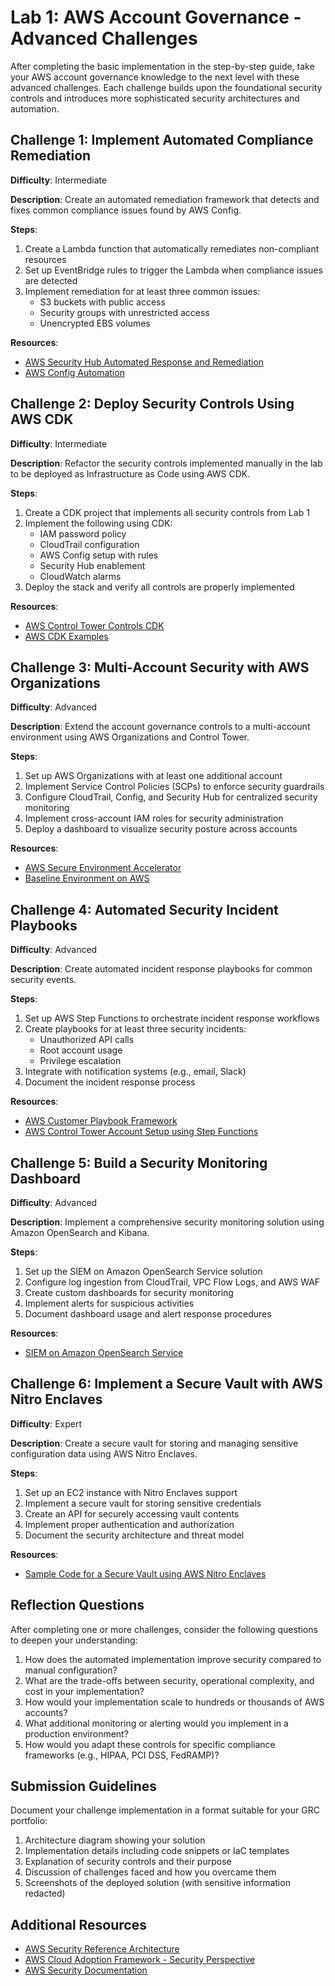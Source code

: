 # Lab 1: AWS Account Governance - Advanced Challenges

After completing the basic implementation in the step-by-step guide, take your AWS account governance knowledge to the next level with these advanced challenges. Each challenge builds upon the foundational security controls and introduces more sophisticated security architectures and automation.

## Challenge 1: Implement Automated Compliance Remediation

**Difficulty**: Intermediate

**Description**: Create an automated remediation framework that detects and fixes common compliance issues found by AWS Config.

**Steps**:
1. Create a Lambda function that automatically remediates non-compliant resources
2. Set up EventBridge rules to trigger the Lambda when compliance issues are detected
3. Implement remediation for at least three common issues:
   - S3 buckets with public access
   - Security groups with unrestricted access
   - Unencrypted EBS volumes

**Resources**:
- [AWS Security Hub Automated Response and Remediation](https://github.com/aws-samples/aws-security-hub-automated-response-and-remediation)
- [AWS Config Automation](https://docs.aws.amazon.com/config/latest/developerguide/remediation.html)

## Challenge 2: Deploy Security Controls Using AWS CDK

**Difficulty**: Intermediate

**Description**: Refactor the security controls implemented manually in the lab to be deployed as Infrastructure as Code using AWS CDK.

**Steps**:
1. Create a CDK project that implements all security controls from Lab 1
2. Implement the following using CDK:
   - IAM password policy
   - CloudTrail configuration
   - AWS Config setup with rules
   - Security Hub enablement
   - CloudWatch alarms
3. Deploy the stack and verify all controls are properly implemented

**Resources**:
- [AWS Control Tower Controls CDK](https://github.com/aws-samples/aws-control-tower-controls-cdk)
- [AWS CDK Examples](https://github.com/aws-samples/aws-cdk-examples)

## Challenge 3: Multi-Account Security with AWS Organizations

**Difficulty**: Advanced

**Description**: Extend the account governance controls to a multi-account environment using AWS Organizations and Control Tower.

**Steps**:
1. Set up AWS Organizations with at least one additional account
2. Implement Service Control Policies (SCPs) to enforce security guardrails
3. Configure CloudTrail, Config, and Security Hub for centralized security monitoring
4. Implement cross-account IAM roles for security administration
5. Deploy a dashboard to visualize security posture across accounts

**Resources**:
- [AWS Secure Environment Accelerator](https://github.com/aws-samples/aws-secure-environment-accelerator)
- [Baseline Environment on AWS](https://github.com/aws-samples/baseline-environment-on-aws)

## Challenge 4: Automated Security Incident Playbooks

**Difficulty**: Advanced

**Description**: Create automated incident response playbooks for common security events.

**Steps**:
1. Set up AWS Step Functions to orchestrate incident response workflows
2. Create playbooks for at least three security incidents:
   - Unauthorized API calls
   - Root account usage
   - Privilege escalation
3. Integrate with notification systems (e.g., email, Slack)
4. Document the incident response process

**Resources**:
- [AWS Customer Playbook Framework](https://github.com/aws-samples/aws-customer-playbook-framework)
- [AWS Control Tower Account Setup using Step Functions](https://github.com/aws-samples/aws-control-tower-account-setup-using-step-functions)

## Challenge 5: Build a Security Monitoring Dashboard

**Difficulty**: Advanced

**Description**: Implement a comprehensive security monitoring solution using Amazon OpenSearch and Kibana.

**Steps**:
1. Set up the SIEM on Amazon OpenSearch Service solution
2. Configure log ingestion from CloudTrail, VPC Flow Logs, and AWS WAF
3. Create custom dashboards for security monitoring
4. Implement alerts for suspicious activities
5. Document dashboard usage and alert response procedures

**Resources**:
- [SIEM on Amazon OpenSearch Service](https://github.com/aws-samples/siem-on-amazon-opensearch-service)

## Challenge 6: Implement a Secure Vault with AWS Nitro Enclaves

**Difficulty**: Expert

**Description**: Create a secure vault for storing and managing sensitive configuration data using AWS Nitro Enclaves.

**Steps**:
1. Set up an EC2 instance with Nitro Enclaves support
2. Implement a secure vault for storing sensitive credentials
3. Create an API for securely accessing vault contents
4. Implement proper authentication and authorization
5. Document the security architecture and threat model

**Resources**:
- [Sample Code for a Secure Vault using AWS Nitro Enclaves](https://github.com/aws-samples/sample-code-for-a-secure-vault-using-aws-nitro-enclaves)

## Reflection Questions

After completing one or more challenges, consider the following questions to deepen your understanding:

1. How does the automated implementation improve security compared to manual configuration?
2. What are the trade-offs between security, operational complexity, and cost in your implementation?
3. How would your implementation scale to hundreds or thousands of AWS accounts?
4. What additional monitoring or alerting would you implement in a production environment?
5. How would you adapt these controls for specific compliance frameworks (e.g., HIPAA, PCI DSS, FedRAMP)?

## Submission Guidelines

Document your challenge implementation in a format suitable for your GRC portfolio:

1. Architecture diagram showing your solution
2. Implementation details including code snippets or IaC templates
3. Explanation of security controls and their purpose
4. Discussion of challenges faced and how you overcame them
5. Screenshots of the deployed solution (with sensitive information redacted)

## Additional Resources

- [AWS Security Reference Architecture](https://docs.aws.amazon.com/prescriptive-guidance/latest/security-reference-architecture/welcome.html)
- [AWS Cloud Adoption Framework - Security Perspective](https://docs.aws.amazon.com/whitepapers/latest/aws-caf-security-perspective/aws-caf-security-perspective.html)
- [AWS Security Documentation](https://docs.aws.amazon.com/security/) 